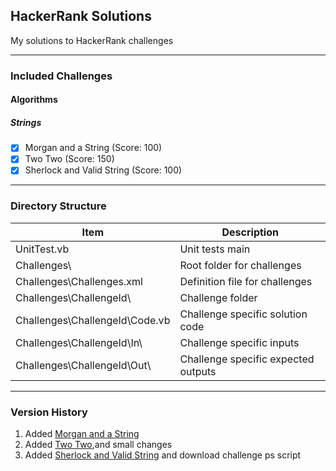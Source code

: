 ## HackerRank Solutions
My solutions to HackerRank challenges

---
### Included Challenges
#### Algorithms
##### Strings
- [x] Morgan and a String (Score: 100)
- [x] Two Two (Score: 150)
- [x] Sherlock and Valid String (Score: 100)

---
### Directory Structure

Item | Description
---- | -----------
UnitTest.vb | Unit tests main
Challenges\ | Root folder for challenges
Challenges\Challenges.xml | Definition file for challenges
Challenges\ChallengeId\ | Challenge folder
Challenges\ChallengeId\Code.vb | Challenge specific solution code
Challenges\ChallengeId\In\ | Challenge specific inputs
Challenges\ChallengeId\Out\ | Challenge specific expected outputs

---
### Version History
1. Added [Morgan and a String](https://github.com/alatas/HackerRank/commit/12c0a60708a37a511b7897cc3afb46a628ad6ccd)
2. Added [Two Two](https://github.com/alatas/HackerRank/commit/12c0a60708a37a511b7897cc3afb46a628ad6ccd),and small changes
3. Added [Sherlock and Valid String](https://www.hackerrank.com/challenges/sherlock-and-valid-string) and download challenge ps script